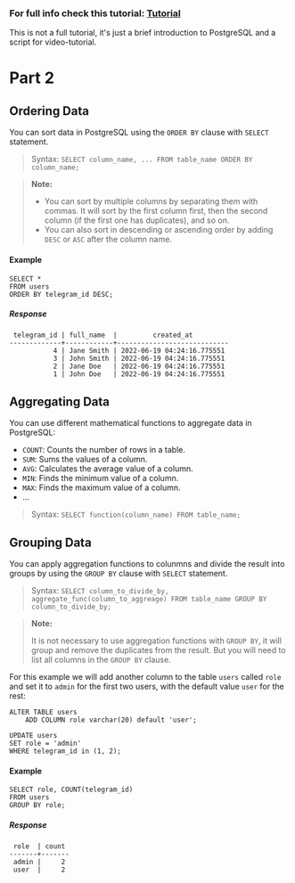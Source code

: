 ### For full info check this tutorial: [Tutorial](https://www.postgresqltutorial.com/)

This is not a full tutorial, it's just a brief introduction to PostgreSQL and a script for video-tutorial.

# Part 2
## Ordering Data

You can sort data in PostgreSQL using the `ORDER BY` clause with `SELECT` statement.

> Syntax: `SELECT column_name, ... FROM table_name ORDER BY column_name;`

> **Note:**
>
> - You can sort by multiple columns by separating them with commas. It will sort by the first column first, then the
    second column (if the first one has duplicates), and so on.
> - You can also sort in descending or ascending order by adding `DESC` or `ASC` after the column name.

#### Example

```postgresql
SELECT *
FROM users
ORDER BY telegram_id DESC;
```

##### Response

```
 telegram_id | full_name  |         created_at         
-------------+------------+----------------------------
           4 | Jane Smith | 2022-06-19 04:24:16.775551
           3 | John Smith | 2022-06-19 04:24:16.775551
           2 | Jane Doe   | 2022-06-19 04:24:16.775551
           1 | John Doe   | 2022-06-19 04:24:16.775551
```

## Aggregating Data

You can use different mathematical functions to aggregate data in PostgreSQL:

- `COUNT`: Counts the number of rows in a table.
- `SUM`: Sums the values of a column.
- `AVG`: Calculates the average value of a column.
- `MIN`: Finds the minimum value of a column.
- `MAX`: Finds the maximum value of a column.
- ...

> Syntax: `SELECT function(column_name) FROM table_name;`

## Grouping Data

You can apply aggregation functions to colunmns and divide the result into groups by using the `GROUP BY` clause
with `SELECT` statement. 

> Syntax: `SELECT column_to_divide_by, aggregate_func(column_to_aggreage) FROM table_name GROUP BY column_to_divide_by;`

> **Note:**
> 
> It is not necessary to use aggregation functions with `GROUP BY`, it will group and remove the
duplicates from the result. But you will need to list all columns in the `GROUP BY` clause.

For this example we will add another column to the table `users` called `role` 
and set it to `admin` for the first two users, with the default value `user` for the rest:

```postgresql
ALTER TABLE users
    ADD COLUMN role varchar(20) default 'user';

UPDATE users
SET role = 'admin'
WHERE telegram_id in (1, 2);
```

#### Example

```postgresql
SELECT role, COUNT(telegram_id)
FROM users
GROUP BY role;
```

##### Response

``` 
 role  | count 
-------+-------
 admin |     2
 user  |     2
```

